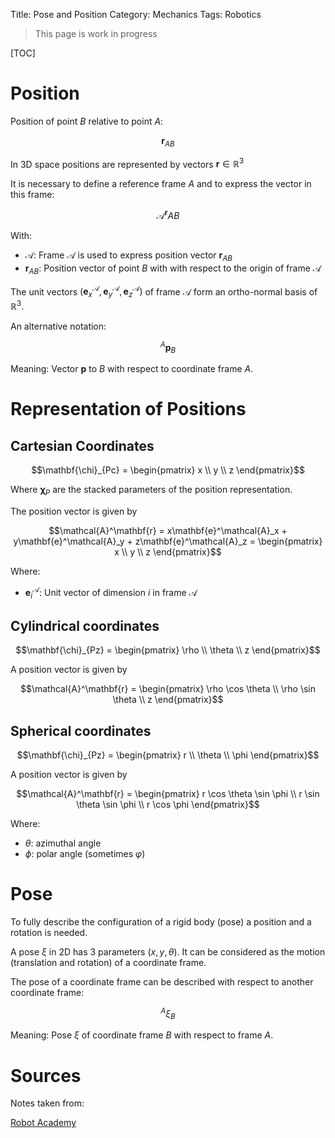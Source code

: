 Title: Pose and Position
Category: Mechanics
Tags: Robotics

> This page is work in progress

[TOC]

# Position

Position of point $B$ relative to point $A$:

$$\mathbf{r}_{AB}$$

In 3D space positions are represented by vectors $\mathbf{r} \in \mathbb{R}^3$

It is necessary to define a reference frame $A$ and to express the vector in this frame:

$$\mathcal{A}^\mathbf{r}AB$$

With:

- $\mathcal{A}$: Frame $\mathcal{A}$ is used to express position vector $\mathbf{r}_{AB}$
- $\mathbf{r}_{AB}$: Position vector of point $B$ with with respect to the origin of frame $\mathcal{A}$


The unit vectors $\left ( \mathbf{e}^\mathcal{A}_x, \mathbf{e}^\mathcal{A}_y, \mathbf{e}^\mathcal{A}_z \right )$ of frame $\mathcal{A}$ form an ortho-normal basis of $\mathbb{R}^3$.


An alternative notation:

$${}^A \mathbf{p}_B$$

Meaning: Vector $\mathbf{p}$ to $B$ with respect to coordinate frame ${A}$.



# Representation of Positions

## Cartesian Coordinates

$$\mathbf{\chi}_{Pc} = \begin{pmatrix}
x \\
y \\
z
\end{pmatrix}$$

Where $\mathbf{\chi}_P$ are the stacked parameters of the position representation.

The position vector is given by

$$\mathcal{A}^\mathbf{r} = x\mathbf{e}^\mathcal{A}_x + y\mathbf{e}^\mathcal{A}_y + z\mathbf{e}^\mathcal{A}_z =
\begin{pmatrix}
x \\
y \\
z
\end{pmatrix}$$

Where:

- $\mathbf{e}^\mathcal{A}_i$: Unit vector of dimension $i$ in frame $\mathcal{A}$


## Cylindrical coordinates

$$\mathbf{\chi}_{Pz} = \begin{pmatrix}
\rho  \\
\theta \\
z
\end{pmatrix}$$

A position vector is given by

$$\mathcal{A}^\mathbf{r} =
 \begin{pmatrix}
\rho \cos \theta \\
\rho \sin \theta  \\
z
\end{pmatrix}$$


## Spherical coordinates

$$\mathbf{\chi}_{Pz} = \begin{pmatrix}
r \\
\theta \\
\phi
\end{pmatrix}$$

A position vector is given by

$$\mathcal{A}^\mathbf{r} = \begin{pmatrix}
r \cos \theta \sin \phi \\
r \sin \theta \sin \phi \\
r \cos \phi 
\end{pmatrix}$$


Where:

- $\theta$: azimuthal angle
- $\phi$: polar angle (sometimes $\varphi$)


# Pose

To fully describe the configuration of a rigid body (pose) a position and a rotation is needed.

A pose $\xi$ in 2D has 3 parameters $(x, y, \theta)$. It can be considered as the motion (translation
and rotation) of a coordinate frame.

The pose of a coordinate frame can be described with respect to another coordinate frame:

$${}^A\xi_B$$

Meaning: Pose $\xi$ of coordinate frame ${B}$ with respect to frame ${A}$.


# Sources

Notes taken from:

[Robot Academy](https://robotacademy.net.au/)
